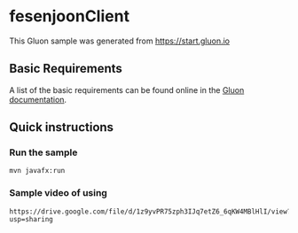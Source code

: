 # fesenjoonClient

This Gluon sample was generated from https://start.gluon.io

## Basic Requirements

A list of the basic requirements can be found online in the [Gluon documentation](https://docs.gluonhq.com/#_requirements).

## Quick instructions

### Run the sample

    mvn javafx:run
    
### Sample video of using

    https://drive.google.com/file/d/1z9yvPR75zph3IJq7etZ6_6qKW4MBlHlI/view?usp=sharing
